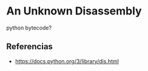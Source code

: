 #  An Unknown Disassembly 






python bytecode?






## Referencias

- https://docs.python.org/3/library/dis.html


